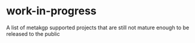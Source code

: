 # work-in-progress
A list of metakgp supported projects that are still not mature enough to be released to the public
